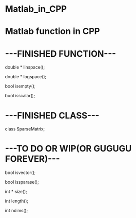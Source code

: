 # Matlab_in_CPP

Matlab function in CPP
======================

---FINISHED FUNCTION---
=======================

double * linspace();

double * logspace();

bool     isempty();

bool     isscalar();

---FINISHED CLASS---
====================

class SparseMatrix;

---TO DO OR WIP(OR GUGUGU FOREVER)---
=====================================

bool     isvector();

bool     issparase();

int *    size();

int      length();

int      ndims();
